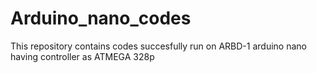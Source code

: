 # Arduino_nano_codes
This repository contains codes succesfully run on ARBD-1 arduino nano having controller as ATMEGA 328p

